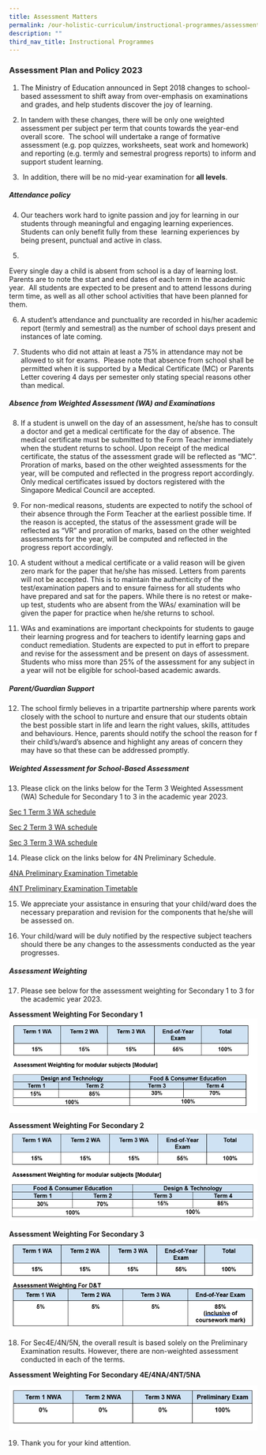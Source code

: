 ```yaml
---
title: Assessment Matters
permalink: /our-holistic-curriculum/instructional-programmes/assessment-matters/
description: ""
third_nav_title: Instructional Programmes
---
```

### Assessment Plan and Policy 2023

1) The Ministry of Education announced in Sept 2018 changes to school-based assessment to shift away from over-emphasis on examinations and grades, and help students discover the joy of learning.

2)    In tandem with these changes, there will be only one weighted assessment per subject per term that counts towards the year-end overall score.&nbsp; The school will undertake a range of formative assessment (e.g. pop quizzes, worksheets, seat work and homework) and reporting (e.g. termly and semestral progress reports) to inform and support student learning.

3)  &nbsp;In addition, there will be no mid-year examination for **all levels**.

##### Attendance policy

4) Our teachers work hard to ignite passion and joy for learning in our students through meaningful and engaging learning experiences. Students can only benefit fully from these &nbsp;learning experiences by being present, punctual and active in class.  

5) 
Every single day a child is absent from school is a day of learning lost.&nbsp; Parents are to note the start and end dates of each term in the academic year.&nbsp; All students are expected to be present and to attend lessons during term time, as well as all other school activities that have been planned for them.
 
6) A student’s attendance and punctuality are recorded in his/her academic report (termly and semestral) as the number of school days present and instances of late coming.

7) Students who did not attain at least a 75% in attendance may not be allowed to sit for exams.&nbsp; Please note that absence from school shall be permitted when it is supported by a Medical Certificate (MC) or Parents Letter covering 4 days per semester only stating special reasons other than medical.

##### Absence from Weighted Assessment (WA) and Examinations <br>
8) If a student is unwell on the day of an assessment, he/she has to consult a doctor and get a medical certificate for the day of absence. The medical certificate must be submitted to the Form Teacher immediately when the student returns to school. Upon receipt of the medical certificate, the status of the assessment grade will be reflected as “MC”. Proration of marks, based on the other weighted assessments for the year, will be computed and reflected in the progress report accordingly. Only medical certificates issued by doctors registered with the Singapore Medical Council are accepted.

9) For non-medical reasons, students are expected to notify the school of their absence through the Form Teacher at the earliest possible time. If the reason is accepted, the status of the assessment grade will be reflected as “VR” and proration of marks, based on the other weighted assessments for the year, will be computed and reflected in the progress report accordingly.

10) A student without a medical certificate or a valid reason will be given zero mark for the paper that he/she has missed. Letters from parents will not be accepted. This is to maintain the authenticity of the test/examination papers and to ensure fairness for all students who have prepared and sat for the papers. While there is no retest or make-up test, students who are absent from the WAs/ examination will be given the paper for practice when he/she returns to school.

11) WAs and examinations are important checkpoints for students to gauge their learning progress and for teachers to identify learning gaps and conduct remediation. Students are expected to put in effort to prepare and revise for the assessment and be present on days of assessment. Students who miss more than 25% of the assessment for any subject in a year will not be eligible for school-based academic awards.

##### Parent/Guardian Support 

12) The school firmly believes in a tripartite partnership where parents work closely with the school to nurture and ensure that our students obtain the best possible start in life and learn the right values, skills, attitudes and behaviours. Hence, parents should notify the school the reason for f their child’s/ward’s absence and highlight any areas of concern they may have so that these can be addressed promptly.

##### Weighted Assessment for School-Based Assessment 

13) Please click on the links below for the Term 3&nbsp;Weighted Assessment (WA) Schedule&nbsp;for&nbsp;Secondary 1 to 3&nbsp;in the academic year&nbsp;2023. <br>

[Sec 1 Term 3 WA schedule](/files/sec%201_%20overview%202023%20term%203%20weighted%20assessment%20schedule.pdf) <br>

[Sec 2 Term 3 WA schedule](/files/sec%202_%20overview%202023%20term%203%20weighted%20assessment%20schedule.pdf) <br>

[Sec 3 Term 3 WA schedule](/files/sec%203_%20overview%202023%20term%203%20weighted%20assessment%20schedule.pdf)

14) Please click on the links below for 4N Preliminary Schedule.

[4NA Preliminary Examination Timetable](/files/4na%20prelim%202023_timetable%20updated%2026%20jun%202023_v2_latest.pdf) <br>

[4NT Preliminary Examination Timetable](/files/4nt%20prelim%202023_timetable%20updated%2026%20jun%202023_v2_latest.pdf)

15) We appreciate your assistance in ensuring that your child/ward does the necessary preparation and revision for the components that he/she will be assessed on. <br>

16) Your child/ward will be duly notified by the respective subject teachers should there be any changes to the assessments conducted as the year progresses.

##### Assessment Weighting
17) Please see below for the assessment weighting for Secondary 1 to 3 for the academic year 2023.
        
**Assessment Weighting For Secondary 1**
![](/images/Capture%201.png)

**Assessment Weighting For Secondary 2**
![](/images/Capture%202.png)

**Assessment Weighting For Secondary 3**
![](/images/Capture%204.png)

18) For Sec4E/4N/5N, the overall result is based solely on the Preliminary Examination results. However, there are non-weighted assessment conducted in each of the terms.

**Assessment Weighting For Secondary 4E/4NA/4NT/5NA**

![](/images/Capture5.png)

19) Thank you for your kind attention.